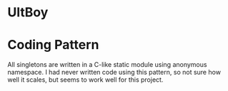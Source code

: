 # UltBoy

# Coding Pattern
All singletons are written in a C-like static module using anonymous namespace. I had never written code using this pattern, so not sure how well it scales, but seems to work well for this project. 